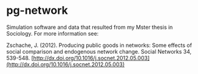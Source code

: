 # pg-network

Simulation software and data that resulted from my Mster thesis in Sociology. For more information see:

Zschache, J. (2012). Producing public goods in networks: Some effects of social comparison and endogenous network change. Social Networks 34, 539-548. [http://dx.doi.org/10.1016/j.socnet.2012.05.003](http://dx.doi.org/10.1016/j.socnet.2012.05.003)
